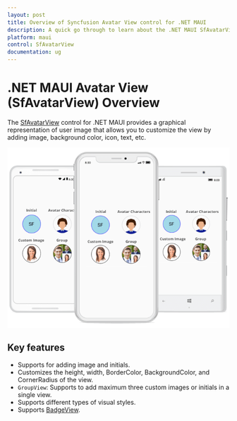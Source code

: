 ```yaml
---
layout: post
title: Overview of Syncfusion Avatar View control for .NET MAUI
description: A quick go through to learn about the .NET MAUI SfAvatarView control and the key features available in it. 
platform: maui
control: SfAvatarView
documentation: ug
---
```


# .NET MAUI Avatar View (SfAvatarView) Overview

The [SfAvatarView](https://help.syncfusion.com/cr/maui/Syncfusion.Maui.Core.SfAvatarView.html?tabs=tabid-1) control for .NET MAUI provides a graphical representation of user image that allows you to customize the view by adding image, background color, icon, text, etc.

![.NET MAUI SfAvatarview overview.](Overview_Images/overview.png)

## Key features

* Supports for adding image and initials.
* Customizes the height, width, BorderColor, BackgroundColor, and CornerRadius of the view.
* `GroupView`: Supports to add maximum three custom images or initials in a single view.
* Supports different types of visual styles. 
* Supports [BadgeView](https://help.syncfusion.com/cr/maui/Syncfusion.Maui.Core.SfBadgeView.html).
